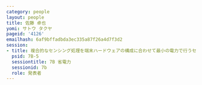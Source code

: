 ```yaml
---
category: people
layout: people
title: 佐藤 卓也
yomi: サトウ タクヤ
pageid: '4126'
emailhash: 6af9bffadbda3ec335a87f26a4d7f3d2
session:
- title: 複合的なセンシング処理を端末ハードウェアの構成に合わせて最小の電力で行うセンシングミドルウェア
  psid: 7B-5
  sessiontitle: 7B 省電力
  sessionid: 7b
  role: 発表者
---
```

